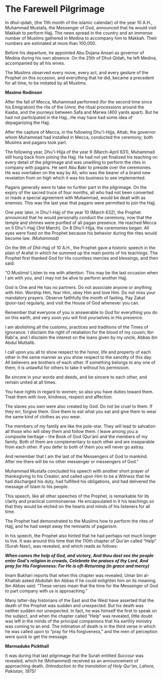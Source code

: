 The Farewell Pilgrimage
=======================

In dhul-qidah, (the 11th month of the islamic calendar) of the year 10
A.H., Muhammad Mustafa, the Messenger of God, announced that he would
visit Makkah to perform Hajj. The news spread in the country and an
immense number of Muslims gathered in Medina to accompany him to Makkah.
Their numbers are estimated at more than 100,000.

Before his departure, he appointed Abu Dujana Ansari as governor of
Medina during his own absence. On the 25th of Dhul-Qidah, he left
Medina, accompanied by all his wives.

The Muslims observed every move, every act, and every gesture of the
Prophet on this occasion, and everything that he did, became a precedent
for all time, to be imitated by all Muslims.

**Maxime Rodinson**

After the fall of Mecca, Muhammad performed (for the second time since
his Emigration) the rite of the *Umra*, the ritual processions around
the Kaaba, and the journeys between Safa and Marwa (400 yards apart).
But he had not participated in the Hajj...He may have had some idea of
depaganizing the Hajj.

After the capture of Mecca, in the following Dhu'l-Hijja, Attab, the
governor whom Muhammad had installed in Mecca, conducted the ceremony;
both Muslims and pagans took part.

The following year, Dhu'l-Hijja of the year 9 (March-April 631),
Muhammad still hung back from joining the Hajj. He had not yet finalized
his teaching on every detail of the pilgrimage and was unwilling to
perform the rites in company with pagans. He sent Abu Bakr to preside
over the ceremonies. He was overtaken on the way by Ali, who was the
bearer of a brand new revelation from on high which it was his business
to see implemented.

Pagans generally were to take no further part in the pilgrimage. On the
expiry of the sacred truce of four months, all who had not been
converted or made a special agreement with Muhammad, would be dealt with
as enemies. This was the last year that pagans were permitted to join
the Hajj.

One year later, in Dhu'l-Hajj of the year 10 (March 632), the Prophet
announced that he would personally conduct the ceremony, now that the
temple and shrines were purified of all pagan presence. He reached Mecca
on 5 Dhu'l-Hajj (3rd March). On 8 Dhu'l-Hijja, the ceremonies began. All
eyes were fixed on the Prophet because his behavior during the rites
would become law. *(Muhammad)*

On the 9th of Dhil-Hajj of 10 A.H., the Prophet gave a historic speech
in the plain of Arafat in which he summed up the main points of his
teachings. The Prophet first thanked God for His countless mercies and
blessings, and then said:

“O Muslims! Listen to me with attention. This may be the last occasion
when I am with you, and I may not be alive to perform another Hajj.

God is One and He has no partners. Do not associate anyone or anything
with Him. Worship Him, fear Him, obey Him and love Him. Do not miss your
mandatory prayers. Observe faithfully the month of fasting. Pay Zakat
(poor-tax) regularly, and visit the House of God whenever you can.

Remember that everyone of you is answerable to God for everything you do
on this earth, and very soon you will find yourselves in His presence.

I am abolishing all the customs, practices and traditions of the Times
of Ignorance. I disclaim the right of retaliation for the blood of my
cousin, Ibn Rabi'a; and I disclaim the interest on the loans given by my
uncle, Abbas ibn Abdul Muttalib.

I call upon you all to show respect to the honor, life and property of
each other in the same manner as you show respect to the sanctity of
this day. All believers are brothers of each other. If something belongs
to any one of them, it is unlawful for others to take it without his
permission.

Be sincere in your words and deeds, and be sincere to each other, and
remain united at all times.

You have rights in regard to women; so also you have duties toward them.
Treat them with love, kindness, respect and affection.

The slaves you own were also created by God. Do not be cruel to them. If
they err, forgive them. Give them to eat what you eat and give them to
wear the same kind of clothes as you wear.

The members of my family are like the pole-star. They will lead to
salvation all those who will obey them and follow them. I leave among
you a composite heritage – the Book of God (Qur’an) and the members of
my family. Both of them are complementary to each other and are
inseparable from each other. If you defer to both of them you will never
go astray.

And remember that I am the last of the Messengers of God to mankind.
After me there will be no other messenger or messengers of God.”

Muhammad Mustafa concluded his speech with another short prayer of
thanksgiving to his Creator, and called upon Him to be a Witness that he
had discharged his duty, had fulfilled his obligations, and had
delivered the message of Islam to his people.

This speech, like all other speeches of the Prophet, is remarkable for
its clarity and practical commonsense. He encapsulated in it his
teachings so that they would be etched on the hearts and minds of his
listeners for all time.

The Prophet had demonstrated to the Muslims how to perform the rites of
Hajj, and he had swept away the remnants of paganism.

In his speech, the Prophet also hinted that he had perhaps not much
longer to live. It was around this time that the 110th chapter of Qur’an
called “Help” (Surah Nasr), was revealed, and which reads as follows:

***When comes the help of God, and victory, And thou dost see the people
enter God's religion in crowds, Celebrate the praises of thy Lord, And
pray for His Forgiveness: For He is oft-Returning (in grace and
mercy)***

Imam Bukhari reports that when this chapter was revealed, Umar bin
al-Khattab asked Abdullah ibn Abbas if he could enlighten him on its
meaning. Ibn Abbas said: “These verses mean that the time for the
Messenger of God to part company with us is approaching.”

Many latter-day historians of the East and the West have asserted that
the death of the Prophet was sudden and unexpected. But his death was
neither sudden nor unexpected. In fact, he was himself the first to
speak on the subject, and when the chapter called “Help” was revealed,
little doubt was left in the minds of the principal companions that his
earthly ministry was coming to an end. The intimation of death is in the
third verse in which he was called upon to “pray for His forgiveness,”
and the men of perception were quick to get the message.

**Marmaduke Pickthall**

It was during that last pilgrimage that the Surah entitled *Succour* was
revealed, which he (Mohammed) received as an announcement of approaching
death. *(Introduction to the translation of Holy Qur’an, Lahore,
Pakistan, 1975)*


